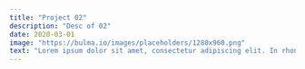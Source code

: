 ```yaml
---
title: "Project 02"
description: "Desc of 02"
date: 2020-03-01
image: "https://bulma.io/images/placeholders/1280x960.png"
text: "Lorem ipsum dolor sit amet, consectetur adipiscing elit. In rhoncus placerat imperdiet. Mauris a facilisis magna. Etiam sagittis, nulla ultrices porta scelerisque, ante nunc consectetur tortor, quis mollis diam ipsum a turpis. Phasellus sit amet varius orci. Nunc gravida arcu ac sem sollicitudin tempus. Integer porttitor erat quam, et imperdiet urna hendrerit sed. Vestibulum condimentum pellentesque lacus, eget luctus ex hendrerit nec. In euismod odio non leo fringilla laoreet. Donec volutpat metus non finibus accumsan. In consequat arcu tellus, ac lacinia tortor mattis non. Mauris sollicitudin nunc sit amet ultricies elementum."
---
```

